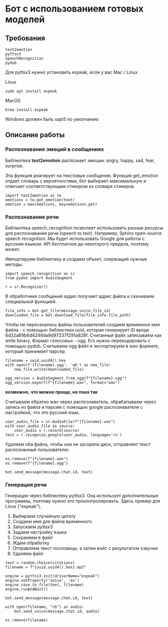 # Бот с использованием готовых моделей


## Требования
```
text2emotion
pyttsx3
SpeechRecognition
pydub
```

Для pyttsx3 нужно установить espeak, если у вас Mac / Linux

Linux
```
sudo apt install espeak
```
MacOS 
```
brew install espeak
```

Windows должен быть sapi5 по умолчанию


## Описание работы

### Распознавание эмоций в сообщениях

Библиотека **text2emotion** распознает эмоции: angry, happy, sad, fear, surprise.

Эта функция реагирует на текстовые сообщения. Функция get_emotion отдает словарь с вероятностями, бот выбирает максимальную и отвечает соответствующим стикером из словаря стикеров.

```
import text2emotion as te
emotions = te.get_emotion(text)
emotion = max(emotions, key=emotions.get)
```

### Распознавание речи

Библиотека speech_recognition позволяет использовать разные ресурсы для распознавания речи (speech to text). Например, Sphinx open-source speech recognition. Мы будет использовать Google для работы с русским языком. API бесплатное до некоторого предела, поэтому может.

Импортируем библиотеку и создаем объект, соержащий нужные методы.
```
import speech_recognition as sr
from pydub import AudioSegment

r = sr.Recognizer()
```
В обработчике сообщений аудио получает адрес файла и скачиваем специальной функцией.
```
file_info = bot.get_file(message.voice.file_id)
downloaded_file = bot.download_file(file_info.file_path)
```
Чтобы не пересекались файлы пользователей создаем временное имя файла - с помощью библиотеки uuid, которая генерирует ID вроде 6d32a89b6d4246da9d97237f291a828f. Считанный файл записываем как write binary. Формат голосовых - ogg. Его нужно перекодировать с помощью pydub. Считываем ogg файл и экспортируем в wav формате, который принимает парсер.
```
filename = uuid.uuid4().hex
with open(f'{filename}.ogg', 'wb') as new_file:
    new_file.write(downloaded_file)

ogg_version = AudioSegment.from_ogg(f"{filename}.ogg")
ogg_version.export(f"{filename}.wav", format="wav")
```
**возможно, что можно проще, но пока так**

Считываем обратно wav через распознаватель, обрабатываем через запись из файла и парсим с помощью google распознавателя с настройкой, что это русский язык.

```
user_audio_file = sr.AudioFile(f"{filename}.wav")
with user_audio_file as source:
    user_audio = r.record(source)
text = r.recognize_google(user_audio, language='ru')
```
Удаляем оба файла, чтобы они не засоряли диск, отправляет текст распознанный пользователю.
```
os.remove(f"{filename}.wav")
os.remove(f"{filename}.ogg")

bot.send_message(message.chat.id, text)
```


### Генерация речи

Генерация через библиотеку pyttsx3. Она использует дополнительные программы, поэтому нужно это проконтролировать. Здесь пример для Linux ("espeak").

1. Выбираем случайную цитату
2. Создаем имя для файла временного
3. Запускаем pyttsx3
4. Задаем настройку языка
5. Сохраняем в файл
6. Ждем обработку
7. Отправляем текст пословицы, а затем войс с результатом озвучки
8. Удаляем файл
```
text = random.choice(citations)
filename = f"{uuid.uuid4().hex}.mp3"

engine = pyttsx3.init(driverName="espeak")
engine.setProperty('voice', 'en')
engine.save_to_file(text, filename)
engine.runAndWait()

bot.send_message(message.chat.id, text)

with open(filename, "rb") as audio:
    bot.send_voice(message.chat.id, audio)

os.remove(filename)
```
